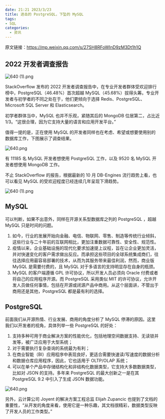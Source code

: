 ```yaml
---
date: 21:21 2023/3/23
title: 进击的 PostgreSQL，下坠的 MySQL
tags:
- SQL
categories:  - 资讯
---
```

原文链接：https://mp.weixin.qq.com/s/27SH8RFoWInD9zM3Dt1h1Q

## 2022 开发者调查报告
![640 (1).png](https://p6-juejin.byteimg.com/tos-cn-i-k3u1fbpfcp/2230d30ad4f143cf9162c61f11601179~tplv-k3u1fbpfcp-watermark.image?)

StackOverflow 发布的 2022 开发者调查报告中，在专业开发者群体受欢迎排行榜中，PostgreSQL（46.48%）首次超越 MySQL（45.68%）拔得头筹。专业开发者与初学者的不同之处在于，他们更倾向于选择 Redis、PostgreSQL、Microsoft SQL Server 和 Elasticsearch。

初学者群体当中，MySQL 也并不乐观，紧随其后的 MongoDB 位居第二，占比近1/3。“这很合理，因为它支持大量的语言和应用开发平台。”

值得一提的是，正在使用 MySQL 的开发者同样也在考虑、希望或想要使用别的数据库工作，下图展示了调查结果。

![640.png](https://p3-juejin.byteimg.com/tos-cn-i-k3u1fbpfcp/102beec331af453abca3f0924dd10ac2~tplv-k3u1fbpfcp-watermark.image?)

有 11185 名 MySQL 开发者想使用 PostgreSQL 工作，以及 9520 名 MySQL 开发者想使用 MongoDB 工作。

不止 StackOverflow 的报告，根据最新的 10 月 DB-Engines 流行趋势上看，也可以看见 MySQL 的受欢迎程度已经连续几年呈现下滑趋势。

![640 (1).png](https://p3-juejin.byteimg.com/tos-cn-i-k3u1fbpfcp/6e4ea7e47b0d4a229e6cc921127e5d3a~tplv-k3u1fbpfcp-watermark.image?)

## MySQL
可以判断，如果不出意外，同样在开源关系型数据库之列的 PostgreSQL ，超越 MySQL 只是时间的问题。
1. 如今，行业的发展开始向金融、电信、物联网、零售、制造等传统行业倾斜，这些行业与二十年前的互联网相比，更加注重数据可靠性、安全性、规范性。
2. 疫情以来，企业基础设施的现代化要求加速提上议程，旨在让企业更加灵活，并对快速变化的客户需求做出反应。而承担这些项目的全球系统集成商们，往往选择应用最容易部署的技术，从而为其服务带来最佳利润，然而，商业版 MySQL 是需要付费的，且 MySQL 对于多语言的支持明显存在自身的瓶颈。
3. MySQL 的客户端遵循 GPL 许可协议，所以开发人员必须向 Oracle 付费或者将自己的应用程序开源。而 PostgreSQL 采用类似 MIT 的许可协议，允许开发人员做任何事情，包括在开源或闭源产品中商用。从这个层面讲，不管出于商用还是其他，PostgreSQL 都是最有利的选择。

## PostgreSQL
前面我们从开源热情、行业发展、商用的角度分析了 MySQL 停滞的原因。这里我们以开发者的视角，具体列举一些 PostgreSQL 的好处：
1. 支持多种可用于商业解决方案的性能优化，包括地理空间数据支持、无读锁并发等，被广泛应用于大型系统；
2. 对于需要执行复杂查询的系统最为有利；
3. 在商业智能（BI）应用程序中表现良好，更适合需要快速读/写速度的数据分析和数据仓库应用程序，因此，它也适用于 OLTP/OLAP 系统；
4. 可以在单个产品中存储结构化和非结构化数据类型，它支持大多数数据类型，比如对 JSON 的支持。多年来 PostgreSQL 的最大创新之一是在其 PostgreSQL 9.2 中引入了生成 JSON 数据功能。

![640.png](https://p6-juejin.byteimg.com/tos-cn-i-k3u1fbpfcp/f62bac79df704718a462df5f9c8bd744~tplv-k3u1fbpfcp-watermark.image?)

另外，云计算公司 Joyent 的解决方案工程总监 Elijah Zupancic 也提到了文档的重要性，“从开发的角度来看，使用它是一种乐趣，其文档很精彩，数据类型反映了开发人员的工作类型。”